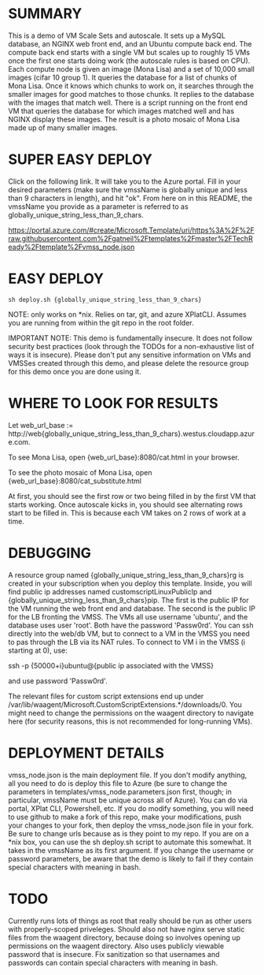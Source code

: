 SUMMARY
=======

This is a demo of VM Scale Sets and autoscale. It sets up a MySQL database, an NGINX web front end, and an Ubuntu compute back end. The compute back end starts with a single VM but scales up to roughly 15 VMs once the first one starts doing work (the autoscale rules is based on CPU). Each compute node is given an image (Mona Lisa) and a set of 10,000 small images (cifar 10 group 1). It queries the database for a list of chunks of Mona Lisa. Once it knows which chunks to work on, it searches through the smaller images for good matches to those chunks. It replies to the database with the images that match well. There is a script running on the front end VM that queries the database for which images matched well and has NGINX display these images. The result is a photo mosaic of Mona Lisa made up of many smaller images.

SUPER EASY DEPLOY
=================
Click on the following link. It will take you to the Azure portal. Fill in your desired parameters (make sure the vmssName is globally unique and less than 9 characters in length), and hit "ok". From here on in this README, the vmssName you provide as a parameter is referred to as globally_unique_string_less_than_9_chars.

https://portal.azure.com/#create/Microsoft.Template/uri/https%3A%2F%2Fraw.githubusercontent.com%2Fgatneil%2Ftemplates%2Fmaster%2FTechReady%2Ftemplate%2Fvmss_node.json

EASY DEPLOY
===========
```sh deploy.sh {globally_unique_string_less_than_9_chars}```

NOTE: only works on *nix. Relies on tar, git, and azure XPlatCLI. Assumes you are running from within the git repo in the root folder.

IMPORTANT NOTE: This demo is fundamentally insecure. It does not follow security best practices (look through the TODOs for a non-exhaustive list of ways it is insecure). Please don't put any sensitive information on VMs and VMSSes created through this demo, and please delete the resource group for this demo once you are done using it.


WHERE TO LOOK FOR RESULTS
=========================
Let web_url_base := http://web{globally_unique_string_less_than_9_chars}.westus.cloudapp.azure.com.

To see Mona Lisa, open {web_url_base}:8080/cat.html in your browser.

To see the photo mosaic of Mona Lisa, open {web_url_base}:8080/cat_substitute.html

At first, you should see the first row or two being filled in by the first VM that starts working. Once autoscale kicks in, you should see alternating rows start to be filled in. This is because each VM takes on 2 rows of work at a time.


DEBUGGING
=========
A resource group named {globally_unique_string_less_than_9_chars}rg is created in your subscription when you deploy this template. Inside, you will find public ip addresses named customscriptLinuxPublicIp and {globally_unique_string_less_than_9_chars}pip. The first is the public IP for the VM running the web front end and database. The second is the public IP for the LB fronting the VMSS. The VMs all use username 'ubuntu', and the database uses user 'root'. Both have the password 'Passw0rd'. You can ssh directly into the web/db VM, but to connect to a VM in the VMSS you need to pas through the LB via its NAT rules. To connect to VM i in the VMSS (i starting at 0), use:

ssh -p {50000+i}ubuntu@{public ip associated with the VMSS}

and use password 'Passw0rd'.

The relevant files for custom script extensions end up under /var/lib/waagent/Microsoft.CustomScriptExtensions.*/downloads/0. You might need to change the permissions on the waagent directory to navigate here (for security reasons, this is not recommended for long-running VMs).

 


DEPLOYMENT DETAILS
==================
vmss_node.json is the main deployment file. If you don't modify anything, all you need to do is deploy this file to Azure (be sure to change the parameters in templates/vmss_node.parameters.json first, though; in particular, vmssName must be unique across all of Azure). You can do via portal, XPlat CLI, Powershell, etc. If you do modify something, you will need to use github to make a fork of this repo, make your modifications, push your changes to your fork, then deploy the vmss_node.json file in your fork. Be sure to change urls because as is they point to my repo. If you are on a *nix box, you can use the sh deploy.sh script to automate this somewhat. It takes in the vmssName as its first argument. If you change the username or password parameters, be aware that the demo is likely to fail if they contain special characters with meaning in bash.




TODO
====
Currently runs lots of things as root that really should be run as other users with properly-scoped priveleges. Should also not have nginx serve static files from the waagent directory, because doing so involves opening up permissions on the waagent directory.
Also uses publicly viewable password that is insecure.
Fix sanitization so that usernames and passwords can contain special characters with meaning in bash.